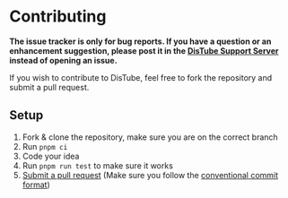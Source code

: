 # Contributing

**The issue tracker is only for bug reports. If you have a question or an enhancement suggestion, please post it in the [DisTube Support Server](https://discord.gg/feaDd9h) instead of opening an issue.**

If you wish to contribute to DisTube, feel free to fork the repository and submit a pull request.

## Setup

1. Fork & clone the repository, make sure you are on the correct branch
2. Run `pnpm ci`
3. Code your idea
4. Run `pnpm run test` to make sure it works
5. [Submit a pull request](https://github.com/distubejs/extractor-plugins/compare) (Make sure you follow the [conventional commit format](https://www.conventionalcommits.org/en/v1.0.0/))
